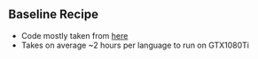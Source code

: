 ## Baseline Recipe

- Code mostly taken from [here](https://github.com/espnet/espnet/tree/master/egs2/americasnlp22/asr1)
- Takes on average ~2 hours per language to run on GTX1080Ti 